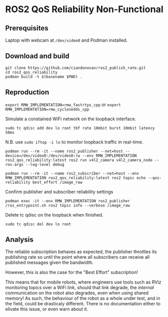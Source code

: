 # ROS2 QoS Reliability Non-Functional

## Prerequisites

Laptop with webcam at `/dev/video0` and Podman installed.

## Download and build

```
git clone https://github.com/ciandonovan/ros2_publish_rate.git
cd ros2_qos_reliability
podman build -t $(basename $PWD) .
```

## Reproduction

`export RMW_IMPLEMENTATION=rmw_fastrtps_cpp` or `export RMW_IMPLEMENTATION=rmw_cyclonedds_cpp`

Simulate a constained WiFi network on the loopback interface.

`sudo tc qdisc add dev lo root tbf rate 10mbit burst 10mbit latency 50ms`

N.B. use `sudo iftop -i lo` to monitor loopback traffic in real-time.

```
podman run --rm -it --name ros2_publisher --net=host --device=/dev/video0:/dev/video0:rw --env RMW_IMPLEMENTATION ros2_qos_reliability:latest ros2 run v4l2_camera v4l2_camera_node --ros-args --log-level debug
```

```
podman run --rm -it --name ros2_subscriber --net=host --env RMW_IMPLEMENTATION ros2_qos_reliability:latest ros2 topic echo --qos-reliability best_effort /image_raw
```

Confirm publisher and subscriber reliability settings

```
podman exec -it --env RMW_IMPLEMENTATION ros2_publisher /ros_entrypoint.sh ros2 topic info --verbose /image_raw
```

Delete tc qdisc on the loopback when finished.

`sudo tc qdisc del dev lo root`

## Analysis

The reliable subscription behaves as expected, the publisher throttles its publishing rate so until the point where all subscribers can receive all published messages given the bandwidth.

However, this is also the case for the "Best Effort" subscription!

This means that for mobile robots, where engineers use tools such as RViz monitoring topics over a WiFi link, should that link degrade, the _internal_ communication on the robot also degrades, even when using shared memory!
As such, the behaviour of the robot as a whole under test, and in the field, could be drasticaly different.
There is no documentation either to elivate this issue, or even warn about it.
